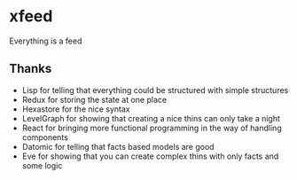 # xfeed
Everything is a feed



## Thanks

- Lisp for telling that everything could be structured with simple structures
- Redux for storing the state at one place
- Hexastore for the nice syntax
- LevelGraph for showing that creating a nice thins can only take a night
- React for bringing more functional programming in the way of handling components
- Datomic for telling that facts based models are good 
- Eve for showing that you can create complex thins with only facts and some logic

